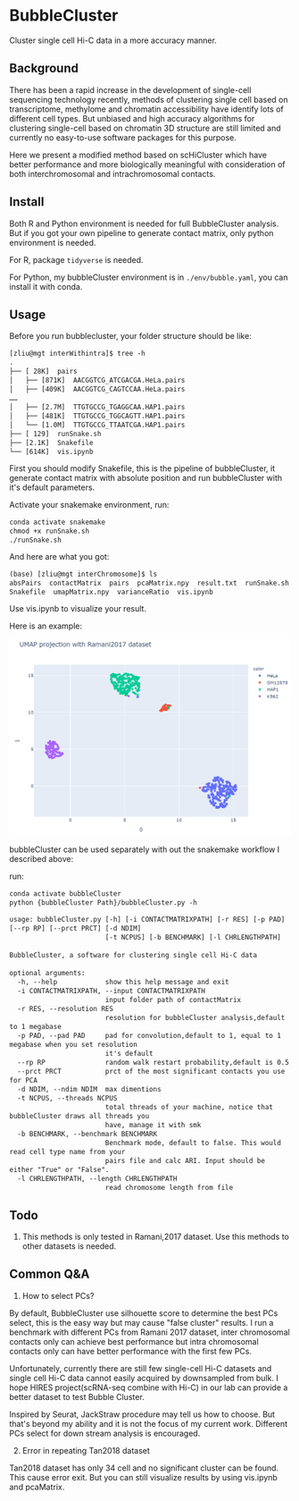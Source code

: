 # BubbleCluster
Cluster single cell Hi-C data in a more accuracy manner.

## Background

There has been a rapid increase in the development of single-cell sequencing technology recently, methods of clustering single cell based on transcriptome, methylome and chromatin accessibility have identify lots of different cell types. But unbiased and high accuracy algorithms for clustering single-cell based on chromatin 3D structure are still limited and currently no easy-to-use software packages for this purpose.

Here we present a modified  method based on scHiCluster which have better performance and more biologically meaningful with consideration  of both interchromosomal and intrachromosomal contacts.

## Install

Both R and Python environment is needed for full BubbleCluster analysis. But if you got your own pipeline to generate contact matrix, only python environment is needed.

For R, package  `tidyverse` is needed.

For Python, my bubbleCluster environment is in `./env/bubble.yaml`, you can install it with conda.

## Usage

Before you run bubblecluster, your folder structure should be like:

```
[zliu@mgt interWithintra]$ tree -h
.
├── [ 28K]  pairs
│   ├── [871K]  AACGGTCG_ATCGACGA.HeLa.pairs
│   ├── [409K]  AACGGTCG_CAGTCCAA.HeLa.pairs
……
│   ├── [2.7M]  TTGTGCCG_TGAGGCAA.HAP1.pairs
│   ├── [481K]  TTGTGCCG_TGGCAGTT.HAP1.pairs
│   └── [1.0M]  TTGTGCCG_TTAATCGA.HAP1.pairs
├── [ 129]  runSnake.sh
├── [2.1K]  Snakefile
└── [614K]  vis.ipynb
```



First you should modify Snakefile, this is the pipeline of bubbleCluster,  it generate contact matrix with absolute position and run bubbleCluster with it's default parameters.

Activate your snakemake environment, run:

```shell
conda activate snakemake
chmod +x runSnake.sh
./runSnake.sh
```

And here are what you got:

```
(base) [zliu@mgt interChromosome]$ ls
absPairs  contactMatrix  pairs  pcaMatrix.npy  result.txt  runSnake.sh  Snakefile  umapMatrix.npy  varianceRatio  vis.ipynb
```

Use vis.ipynb to visualize your result.

Here is an example:

![umap result](README/image-20201110154837949.png)

bubbleCluster can be used separately with out the snakemake workflow I described above:

run:

```
conda activate bubbleCluster
python {bubbleCluster Path}/bubbleCluster.py -h
```

```
usage: bubbleCluster.py [-h] [-i CONTACTMATRIXPATH] [-r RES] [-p PAD] [--rp RP] [--prct PRCT] [-d NDIM]
                        [-t NCPUS] [-b BENCHMARK] [-l CHRLENGTHPATH]

BubbleCluster, a software for clustering single cell Hi-C data

optional arguments:
  -h, --help            show this help message and exit
  -i CONTACTMATRIXPATH, --input CONTACTMATRIXPATH
                        input folder path of contactMatrix
  -r RES, --resolution RES
                        resolution for bubbleCluster analysis,default to 1 megabase
  -p PAD, --pad PAD     pad for convolution,default to 1, equal to 1 megabase when you set resolution
                        it's default
  --rp RP               random walk restart probability,default is 0.5
  --prct PRCT           prct of the most significant contacts you use for PCA
  -d NDIM, --ndim NDIM  max dimentions
  -t NCPUS, --threads NCPUS
                        total threads of your machine, notice that bubbleCluster draws all threads you
                        have, manage it with smk
  -b BENCHMARK, --benchmark BENCHMARK
                        Benchmark mode, default to false. This would read cell type name from your
                        pairs file and calc ARI. Input should be either "True" or "False".
  -l CHRLENGTHPATH, --length CHRLENGTHPATH
                        read chromosome length from file
```



## Todo

1. This methods is only tested in Ramani,2017 dataset. Use this methods to other datasets is needed.

## Common Q&A

1. How to select PCs?

By default, BubbleCluster use silhouette score to determine the best PCs select, this is the easy way but may cause "false cluster" results. I run a benchmark with different PCs from Ramani 2017 dataset, inter chromosomal contacts only can achieve best performance but intra chromosomal contacts only can have better performance with the first few PCs. 

Unfortunately, currently there are still few single-cell Hi-C datasets and single cell Hi-C data cannot easily acquired by downsampled from bulk. I hope HIRES project(scRNA-seq combine with Hi-C) in our lab can provide a better dataset to test Bubble Cluster. 

Inspired by Seurat, JackStraw procedure may tell us how to choose. But that's beyond my ability and it is not the focus of my current work. Different PCs select for down stream analysis is encouraged.

2. Error in repeating Tan2018 dataset

Tan2018 dataset has only 34 cell and no significant cluster can be found. This cause error exit. But you can still visualize results by using vis.ipynb and pcaMatrix.
